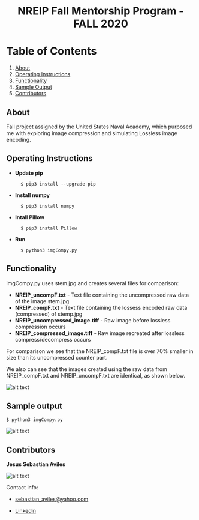 <h1 align="center">NREIP Fall Mentorship Program - FALL 2020</h1>

# Table of Contents

1. [About](https://github.com/JsAviles/NREIP_FallMentorship2020#about)
2. [Operating Instructions](https://github.com/JsAviles/NREIP_FallMentorship2020#Operating-Instructions)
3. [Functionality](https://github.com/JsAviles/NREIP_FallMentorship2020#Functionality)
4. [Sample Output](https://github.com/JsAviles/NREIP_FallMentorship2020#Sample-output)
5. [Contributors](https://github.com/JsAviles/NREIP_FallMentorship2020#Contributors)

## About

Fall project assigned by the United States Naval Academy, which purposed me with exploring image compression and simulating Lossless image encoding.
## Operating Instructions

* **Update pip**

        $ pip3 install --upgrade pip

* **Install numpy**

        $ pip3 install numpy

* **Intall Pillow**

        $ pip3 install Pillow

* **Run**

        $ python3 imgCompy.py

## Functionality

imgCompy.py uses stem.jpg and creates several files for comparison:

* **NREIP_uncompF.txt** - Text file containing the uncompressed raw data of the image stem.jpg
* **NREIP_compF.txt** - Text file containing the lossess encoded raw data (compressed) of stemp.jpg
* **NREIP_uncompressed_image.tiff** - Raw image before lossless compression occurs
* **NREIP_compressed_image.tiff** -  Raw image recreated after lossless compress/decompress occurs

For comparison we see that the NREIP_compF.txt file is over 70% smaller in size than its uncompressed counter part.

We also can see that the images created using the raw data from NREIP_compF.txt and NREIP_uncompF.txt are identical, as shown below.


![alt text](https://i.gyazo.com/e63a546d639d3930c890be3a43946b1d.png)


## Sample output

    $ python3 imgCompy.py

![alt text](https://i.gyazo.com/1606d88d3e7bc569727835669d4bbb80.png)
## Contributors

**Jesus Sebastian Aviles**

![alt text](https://i.gyazo.com/30c872a61a8257508866840b44592530.png)

Contact info:

* sebastian_aviles@yahoo.com

* [Linkedin](https://www.linkedin.com/in/sebastian-aviles-215b3471/)
